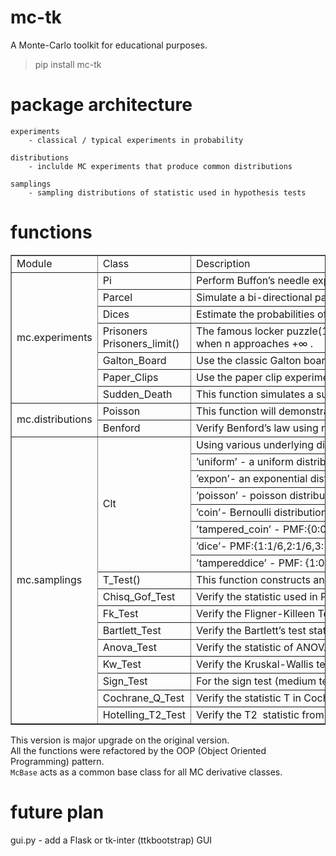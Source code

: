 # mc-tk
A Monte-Carlo toolkit for educational purposes.

> pip install mc-tk

# package architecture

    experiments
        - classical / typical experiments in probability

    distributions 
        - inclulde MC experiments that produce common distributions

    samplings
        - sampling distributions of statistic used in hypothesis tests

# functions

<table border="1" cellspacing="0">
    <tbody>
        <tr>
            <td>
                Module
            </td>
            <td>
                Class
            </td>
            <td>
                Description
            </td>
        </tr>
        <tr>
            <td rowspan="7">
                mc.experiments
            </td>
            <td>
                Pi
            </td>
            <td>
                Perform Buffon&rsquo;s needle experiment to estimate&nbsp;&pi; .
            </td>
        </tr>
        <tr>
            <td>
                Parcel
            </td>
            <td>
                Simulate&nbsp;a&nbsp;bi-directional&nbsp;parcel&nbsp;passing&nbsp;game.
            </td>
        </tr>
        <tr>
            <td>
                Dices
            </td>
            <td>
                Estimate&nbsp;the&nbsp;probabilities&nbsp;of&nbsp;various&nbsp;dice&nbsp;combinations.
            </td>
        </tr>
        <tr>
            <td>
                Prisoners
                Prisoners_limit()
            </td>
            <td>
                The&nbsp;famous&nbsp;locker&nbsp;puzzle(100-prisoner&nbsp;quiz). And Prisoners_limit()&nbsp;function&nbsp;will&nbsp;prove&nbsp;that&nbsp;the&nbsp;survival&nbsp;chance&nbsp;limit&nbsp;is&nbsp;1&minus;ln2 when&nbsp;n&nbsp;approaches&nbsp;+&infin; .
            </td>
        </tr>
        <tr>
            <td>
                Galton_Board
            </td>
            <td>
                Use&nbsp;the&nbsp;classic&nbsp;Galton&nbsp;board&nbsp;experiment&nbsp;to&nbsp;produce&nbsp;a&nbsp;binomial&nbsp;distribution.
            </td>
        </tr>
        <tr>
            <td>
                Paper_Clips
            </td>
            <td>
                Use&nbsp;the&nbsp;paper&nbsp;clip&nbsp;experiment&nbsp;to&nbsp;produce&nbsp;a&nbsp;Zipf&nbsp;distribution.
            </td>
        </tr>
        <tr>
            <td>
                Sudden_Death
            </td>
            <td>
                This&nbsp;function&nbsp;simulates&nbsp;a&nbsp;sudden&nbsp;death&nbsp;game&nbsp;to&nbsp;produce the&nbsp;exponential&nbsp;distribution.
            </td>
        </tr>
        <tr>
            <td rowspan="2">
                mc.distributions
            </td>
            <td>
                Poisson
            </td>
            <td>
                This&nbsp;function&nbsp;will&nbsp;demonstrate&nbsp;that&nbsp;Poisson&nbsp;is&nbsp;a&nbsp;limit&nbsp;distribution&nbsp;of b(n,p) when&nbsp;n&nbsp;is&nbsp;large, and&nbsp;p&nbsp;is&nbsp;small.
            </td>
        </tr>
        <tr>
            <td>
                Benford
            </td>
            <td>
                Verify&nbsp;Benford&rsquo;s&nbsp;law&nbsp;using&nbsp;real-life&nbsp;datasets, including&nbsp;the&nbsp;stock market&nbsp;data, international&nbsp;trade&nbsp;data, and&nbsp;the&nbsp;Fibonacci&nbsp;series.
            </td>
        </tr>
        <tr>
            <td rowspan="17">
                mc.samplings
            </td>
            <td rowspan="8">
                Clt
            </td>
            <td>
                Using&nbsp;various&nbsp;underlying&nbsp;distributions&nbsp;to&nbsp;verify&nbsp;the&nbsp;central&nbsp;limit&nbsp;&nbsp;theorem.&nbsp;This&nbsp;function&nbsp;provides&nbsp;the&nbsp;following&nbsp;underlying&nbsp;distributions.
            </td>
        </tr>
        <tr>
            <td>
                &rsquo;uniform&rsquo; - a&nbsp;uniform&nbsp;distribution&nbsp;U(-1,1).
            </td>
        </tr>
        <tr>
            <td>
                &rsquo;expon&rsquo;- an&nbsp;exponential distribution Expon(1).
            </td>
        </tr>
        <tr>
            <td>
                &rsquo;poisson&rsquo; - poisson&nbsp;distribution &pi;(1).
            </td>
        </tr>
        <tr>
            <td>
                &rsquo;coin&rsquo;- Bernoulli&nbsp;distribution&nbsp;with&nbsp;p&nbsp;= 0.5.
            </td>
        </tr>
        <tr>
            <td>
                &rsquo;tampered_coin&rsquo;&nbsp;- PMF:{0:0.2,1:0.8}, i.e., head&nbsp;more&nbsp;likely&nbsp;than&nbsp;tail.
            </td>
        </tr>
        <tr>
            <td>
                &rsquo;dice&rsquo;- PMF:{1:1/6,2:1/6,3:1/6,4:1/6,5:1/6,6:1/6}.
            </td>
        </tr>
        <tr>
            <td>
                &rsquo;tampereddice&rsquo; - PMF: {1:0.1,2:0.1,3:0.1,4:0.1,5:0.1,6:0.5},i.e.,&nbsp;6&nbsp;is&nbsp;more&nbsp;likely.
            </td>
        </tr>
        <tr>
            <td>
                T_Test()
            </td>
            <td>
                This&nbsp;function&nbsp;constructs&nbsp;an&nbsp;r.v. &nbsp;(random&nbsp;variable) following&nbsp;the t&nbsp;distribution.
            </td>
        </tr>
        <tr>
            <td>
                Chisq_Gof_Test
            </td>
            <td>
                Verify&nbsp;the&nbsp;statistic&nbsp;used&nbsp;in&nbsp;Pearson&rsquo;s&nbsp;Chi-Square&nbsp;Goodness-of-Fit test&nbsp;follows&nbsp;the&nbsp;&chi;2 &nbsp;distribution.
            </td>
        </tr>
        <tr>
            <td>
                Fk_Test
            </td>
            <td>
                Verify&nbsp;the&nbsp;Fligner-Killeen&nbsp;Test&nbsp;statistic(FK) follows&nbsp;the&nbsp;&chi;2 &nbsp;distribution.
            </td>
        </tr>
        <tr>
            <td>
                Bartlett_Test
            </td>
            <td>
                Verify&nbsp;the&nbsp;Bartlett&rsquo;s&nbsp;test&nbsp;statistic&nbsp;follows&nbsp;the&nbsp;&chi;2 &nbsp;distribution.
            </td>
        </tr>
        <tr>
            <td>
                Anova_Test
            </td>
            <td>
                Verify&nbsp;the&nbsp;statistic&nbsp;of&nbsp;ANOVA&nbsp;follows&nbsp;the&nbsp;F&nbsp;distribution.
            </td>
        </tr>
        <tr>
            <td>
                Kw_Test
            </td>
            <td>
                Verify&nbsp;the&nbsp;Kruskal-Wallis&nbsp;test&nbsp;statistic&nbsp;(H) is&nbsp;a&nbsp;&chi;2 &nbsp;r.v.
            </td>
        </tr>
        <tr>
            <td>
                Sign_Test
            </td>
            <td>
                For&nbsp;the&nbsp;sign&nbsp;test&nbsp;(medium&nbsp;test), verify&nbsp;its&nbsp;N- and&nbsp;N+ statistics&nbsp;both follow&nbsp;b(n,1/2).
            </td>
        </tr>
        <tr>
            <td>
                Cochrane_Q_Test
            </td>
            <td>
                Verify&nbsp;the&nbsp;statistic&nbsp;T&nbsp;in&nbsp;Cochrane-Q&nbsp;test&nbsp;follows&nbsp;the&nbsp;&chi;2&nbsp;distribution.
            </td>
        </tr>
        <tr>
            <td>
                Hotelling_T2_Test
            </td>
            <td>
                Verify&nbsp;the&nbsp;T2 &nbsp;statistic&nbsp;from&nbsp;two&nbsp;multivariate&nbsp;Gaussian&nbsp;populations follows&nbsp;the&nbsp;Hotelling&rsquo;s&nbsp;T2 &nbsp;distribution.
            </td>
        </tr>
    </tbody>
</table>

This version is major upgrade on the original version.   
All the functions were refactored by the OOP (Object Oriented Programming) pattern.  
`McBase` acts as a common base class for all MC derivative classes. 

# future plan

gui.py - add a Flask or tk-inter (ttkbootstrap) GUI
